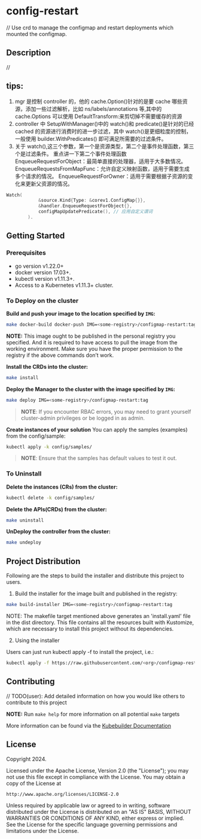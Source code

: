 # config-restart
// Use crd to manage the configmap and restart deployments which mounted the configmap.

## Description

//

## tips:

1. mgr 是控制 controller 的，他的 cache.Option()针对的是要 cache 哪些资源，添加一些过滤解析，比如 ns/labels/annotations 等,其中的 cache.Options 可以使用 DefaultTransform:来剪切掉不需要缓存的资源
2. controller 中 SetupWithManager()中的 watch()和 predicate()是针对的已经 cached 的资源进行消费时的进一步过滤，其中 watch()是更细粒度的控制，一般使用 builder.WithPredicates()
   即可满足所需要的过滤条件。
3. 关于 watch(),这三个参数，第一个是资源类型，第二个是事件处理函数，第三个是过滤条件。
   重点讲一下第二个事件处理函数
   EnqueueRequestForObject：最简单直接的处理器，适用于大多数情况。
   EnqueueRequestsFromMapFunc：允许自定义映射函数，适用于需要生成多个请求的情况。
   EnqueueRequestForOwner：适用于需要根据子资源的变化来更新父资源的情况。

```go
Watch(
            &source.Kind{Type: &corev1.ConfigMap{}},
            &handler.EnqueueRequestForObject{},
            configMapUpdatePredicate(), // 应用自定义谓词
        ).
```
## Getting Started

### Prerequisites
- go version v1.22.0+
- docker version 17.03+.
- kubectl version v1.11.3+.
- Access to a Kubernetes v1.11.3+ cluster.

### To Deploy on the cluster
**Build and push your image to the location specified by `IMG`:**

```sh
make docker-build docker-push IMG=<some-registry>/configmap-restart:tag
```

**NOTE:** This image ought to be published in the personal registry you specified.
And it is required to have access to pull the image from the working environment.
Make sure you have the proper permission to the registry if the above commands don’t work.

**Install the CRDs into the cluster:**

```sh
make install
```

**Deploy the Manager to the cluster with the image specified by `IMG`:**

```sh
make deploy IMG=<some-registry>/configmap-restart:tag
```

> **NOTE**: If you encounter RBAC errors, you may need to grant yourself cluster-admin
privileges or be logged in as admin.

**Create instances of your solution**
You can apply the samples (examples) from the config/sample:

```sh
kubectl apply -k config/samples/
```

>**NOTE**: Ensure that the samples has default values to test it out.

### To Uninstall
**Delete the instances (CRs) from the cluster:**

```sh
kubectl delete -k config/samples/
```

**Delete the APIs(CRDs) from the cluster:**

```sh
make uninstall
```

**UnDeploy the controller from the cluster:**

```sh
make undeploy
```

## Project Distribution

Following are the steps to build the installer and distribute this project to users.

1. Build the installer for the image built and published in the registry:

```sh
make build-installer IMG=<some-registry>/configmap-restart:tag
```

NOTE: The makefile target mentioned above generates an 'install.yaml'
file in the dist directory. This file contains all the resources built
with Kustomize, which are necessary to install this project without
its dependencies.

2. Using the installer

Users can just run kubectl apply -f <URL for YAML BUNDLE> to install the project, i.e.:

```sh
kubectl apply -f https://raw.githubusercontent.com/<org>/configmap-restart/<tag or branch>/dist/install.yaml
```

## Contributing
// TODO(user): Add detailed information on how you would like others to contribute to this project

**NOTE:** Run `make help` for more information on all potential `make` targets

More information can be found via the [Kubebuilder Documentation](https://book.kubebuilder.io/introduction.html)

## License

Copyright 2024.

Licensed under the Apache License, Version 2.0 (the "License");
you may not use this file except in compliance with the License.
You may obtain a copy of the License at

    http://www.apache.org/licenses/LICENSE-2.0

Unless required by applicable law or agreed to in writing, software
distributed under the License is distributed on an "AS IS" BASIS,
WITHOUT WARRANTIES OR CONDITIONS OF ANY KIND, either express or implied.
See the License for the specific language governing permissions and
limitations under the License.

